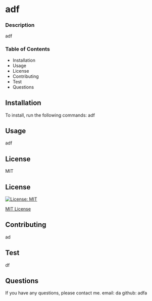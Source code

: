    
  
  # adf

  ### Description
  adf

  ### Table of Contents
  * Installation
  * Usage
  * License
  * Contributing
  * Test
  * Questions

  ## Installation
  To install, run the following commands:
  adf
    
  ## Usage
  adf

  ## License
  MIT
  
  ## License
  [![License: MIT](https://img.shields.io/badge/License-MIT-yellow.svg)](https://opensource.org/licenses/MIT)
  
  [MIT License](https://opensource.org/licenses/MIT)
    

  ## Contributing
  ad

  ## Test
  df

  ## Questions
  If you have any questions, please contact me.
  email: da
  github: adfa
    
